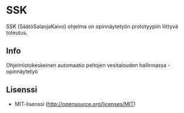 # SSK

SSK (SäätöSalaojaKaivo) ohjelma on opinnäytetyön prototyypiin liittyvä toteutus.

## Info

Ohjelmistokeskeinen automaatio peltojen vesitalouden hallinnassa -opinnäytetyö

## Lisenssi

- MIT-lisenssi (http://opensource.org/licenses/MIT)